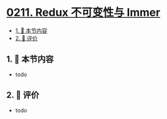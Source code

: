 # [0211. Redux 不可变性与 Immer](https://github.com/tnotesjs/TNotes.react/tree/main/notes/0211.%20Redux%20%E4%B8%8D%E5%8F%AF%E5%8F%98%E6%80%A7%E4%B8%8E%20Immer)

<!-- region:toc -->

- [1. 🎯 本节内容](#1--本节内容)
- [2. 🫧 评价](#2--评价)

<!-- endregion:toc -->

## 1. 🎯 本节内容

- todo

## 2. 🫧 评价

- todo
